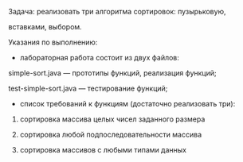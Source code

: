 Задача: реализовать три алгоритма сортировок: пузырьковую,

вставками, выбором.

Указания по выполнению:

- лабораторная работа состоит из двух файлов:

simple-sort.java — прототипы функций, реализация функций;

test-simple-sort.java — тестирование функций;

- список требований к функциям (достаточно реализовать три):

1) сортировка массива целых чисел заданного размера

2) сортировка любой подпоследовательности массива

3) сортировка массивов с любыми типами данных


